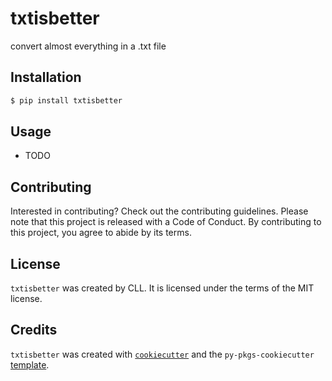 # txtisbetter

convert almost everything in a .txt file
## Installation

```bash
$ pip install txtisbetter
```

## Usage

- TODO

## Contributing

Interested in contributing? Check out the contributing guidelines. Please note that this project is released with a Code of Conduct. By contributing to this project, you agree to abide by its terms.

## License

`txtisbetter` was created by CLL. It is licensed under the terms of the MIT license.

## Credits

`txtisbetter` was created with [`cookiecutter`](https://cookiecutter.readthedocs.io/en/latest/) and the `py-pkgs-cookiecutter` [template](https://github.com/py-pkgs/py-pkgs-cookiecutter).
